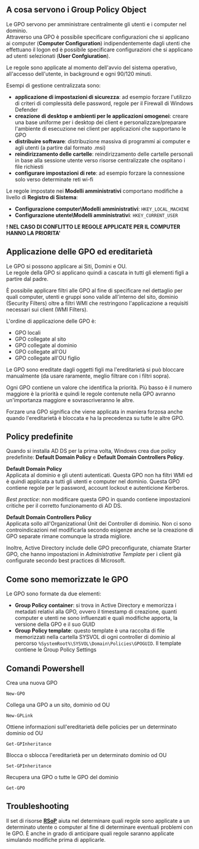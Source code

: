 ## A cosa servono i Group Policy Object
Le GPO servono per amministrare centralmente gli utenti e i computer nel dominio.  
Attraverso una GPO è possibile specificare configurazioni che si applicano ai computer (**Computer Configuration**) indipendentemente dagli utenti che effettuano il logon ed è possibile specificare configurazioni che si applicano ad utenti selezionati (**User Confgiuration**).  

Le regole sono applicate al momento dell'avvio del sistema operativo, all'accesso dell'utente, in background e ogni 90/120 minuti.

Esempi di gestione centralizzata sono:
- **applicazione di impostazioni di sicurezza**: ad esempio forzare l'utilizzo di criteri di complessità delle password, regole per il Firewall di Windows Defender
- **creazione di desktop e ambienti per le applicazioni omogenei**: creare una base uniforme per i desktop dei client e personalizzare/preparare l'ambiente di esecuzione nei client per applicazioni che supportano le GPO
- **distribuire software**: distribuzione massiva di programmi ai computer e agli utenti (a partire dal formato .msi)
- **reindirizzamento delle cartelle**: reindirizzamento delle cartelle personali in base alla sessione utente verso risorse centralizzate che ospitano i file richiesti
- **configurare impostazioni di rete**: ad esempio forzare la connessione solo verso determinate reti wi-fi

Le regole impostate nei **Modelli amministrativi** comportano modifiche a livello di **Registro di Sistema**:
- **Configurazione computer\Modelli amministrativi**: `HKEY_LOCAL_MACHINE`
- **Configurazione utente\Modelli amministrativi**: `HKEY_CURRENT_USER`

**! NEL CASO DI CONFLITTO LE REGOLE APPLICATE PER IL COMPUTER HANNO LA PRIORITA'**


## Applicazione delle GPO ed ereditarietà
Le GPO si possono applicare ai Siti, Domini e OU.  
Le regole della GPO si applicano quindi a cascata in tutti gli elementi figli a partire dal padre.  

È possibile applicare filtri alle GPO al fine di specificare nel dettaglio per quali computer, utenti e gruppi sono valide all'interno del sito, dominio (Security Filters) oltre a filtri WMI che restringono l'applicazione a requisiti necessari sui client (WMI Filters).

L'ordine di applicazione delle GPO è:
- GPO locali
- GPO collegate al sito
- GPO collegate al dominio
- GPO collegate all'OU
- GPO collegate all'OU figlio

Le GPO sono ereditate dagli oggetti figli ma l'ereditarietà si può bloccare manualmente (da usare raramente, meglio filtrare con i filtri sopra).

Ogni GPO contiene un valore che identifica la priorità. Più basso è il numero maggiore è la priorità e quindi le regole contenute nella GPO avranno un'importanza maggiore e sovrascriveranno le altre. 

Forzare una GPO significa che viene applicata in maniera forzosa anche quando l'ereditarietà è bloccata e ha la precedenza su tutte le altre GPO.  

## Policy predefinite  

Quando si installa AD DS per la prima volta, Windows crea due policy predefinite: **Default Domain Policy** e **Default Domain Controllers Policy**.  

**Default Domain Policy**  
Applicata al dominio e gli utenti autenticati. Questa GPO non ha filtri WMI ed è quindi applicata a tutti gli utenti e computer nel dominio. Questa GPO contiene regole per le password, account lockout e autenticione Kerberos.  

*Best practice*: non modificare questa GPO in quando contiene impostazioni critiche per il corretto funzionamento di AD DS.  

**Default Domain Controllers Policy**  
Applicata sollo all'Organizational Unit dei Controller di dominio. Non ci sono controindicazioni nel modificarla secondo esigenze anche se la creazione di GPO separate rimane comunque la strada migliore.  

Inoltre, Active Directory include delle GPO preconfigurate, chiamate Starter GPO, che hanno impostazioni in *Administrative Template* per i client già configurate secondo best practices di Microsoft.

## Come sono memorizzate le GPO  
Le GPO sono formate da due elementi:
- **Group Policy container**: si trova in Active Directory e memorizza i metadati relativi alla GPO, ovvero il timestamp di creazione, quanti computer e utenti ne sono influenzati e quali modifiche apporta, la versione della GPO e il suo GUID
- **Group Policy template**: questo template è una raccolta di file memorizzati nella cartella SYSVOL di ogni controller di dominio al percorso `%SystemRoot%\SYSVOL\Domain\Policies\GPOGUID`. Il template contiene le Group Policy Settings



## Comandi Powershell

Crea una nuova GPO
```
New-GPO
```

Collega una GPO a un sito, dominio od OU
```
New-GPLink
```

Ottiene informazioni sull'ereditarietà delle policies per un determinato dominio od OU
```
Get-GPInheritance
```

Blocca o sblocca l'ereditarietà per un determinato dominio od OU
```
Set-GPInheritance
```

Recupera una GPO o tutte le GPO del dominio
```
Get-GPO
```

## Troubleshooting
Il set di risorse **[RSoP](https://learn.microsoft.com/it-it/troubleshoot/windows-server/group-policy/use-resultant-set-of-policy-logging)** aiuta nel determinare quali regole sono applicate a un determinato utente o computer al fine di determinare eventuali problemi con le GPO. È anche in grado di anticipare quali regole saranno applicate simulando modifiche prima di applicarle.  

